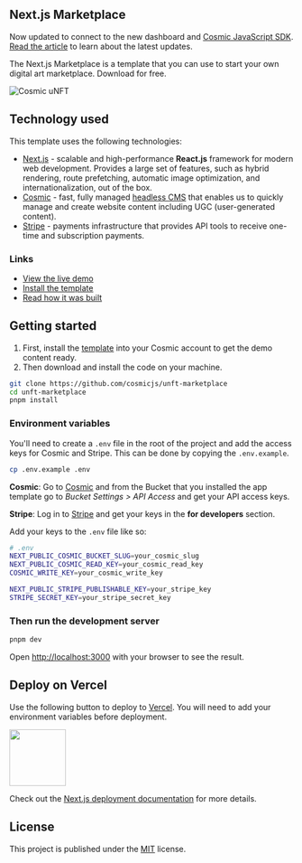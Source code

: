 ## Next.js Marketplace

Now updated to connect to the new dashboard
and [Cosmic JavaScript SDK](https://www.npmjs.com/package/@cosmicjs/sdk). [Read the article](https://www.cosmicjs.com/blog/4-steps-to-update-the-nextjs-marketplace-template)
to learn about the latest updates.

The Next.js Marketplace is a template that you can use to start your own digital art marketplace. Download for free.

![Cosmic uNFT](https://user-images.githubusercontent.com/1950722/178328933-c6f0008f-a188-4678-9420-404dd1f02871.gif)

## Technology used

This template uses the following technologies:

- [Next.js](https://nextjs.org/) - scalable and high-performance **React.js** framework for modern web development.
  Provides a large set of features, such as hybrid rendering, route prefetching, automatic image optimization, and
  internationalization, out of the box.
- [Cosmic](https://www.cosmicjs.com/) - fast, fully managed [headless CMS](https://www.cosmicjs.com/headless-cms) that
  enables us to quickly manage and create website content including UGC (user-generated content).
- [Stripe](https://stripe.com/) - payments infrastructure that provides API tools to receive one-time and subscription
  payments.

### Links

- [View the live demo](https://c-marketplace-cosmicjs.vercel.app/)
- [Install the template](https://www.cosmicjs.com/marketplace/templates/nextjs-marketplace)
- [Read how it was built](https://www.cosmicjs.com/articles/build-a-digital-art-marketplace-with-nextjs-cosmic-and-stripe)

## Getting started

1. First, install the [template](https://www.cosmicjs.com/marketplace/templates/unft-marketplace) into your Cosmic
   account to get the demo content ready.
2. Then download and install the code on your machine.

```bash
git clone https://github.com/cosmicjs/unft-marketplace
cd unft-marketplace
pnpm install
```

### Environment variables

You'll need to create a `.env` file in the root of the project and add the access keys for Cosmic and Stripe. This can
be done by copying the `.env.example`.

```bash
cp .env.example .env
```

**Cosmic**: Go to [Cosmic](https://app.cosmicjs.com/) and from the Bucket that you installed the app template go to
_Bucket Settings > API Access_ and get your API access keys.

**Stripe**: Log in to [Stripe](https://dashboard.stripe.com/) and get your keys in the **for developers** section.

Add your keys to the `.env` file like so:

```bash
# .env
NEXT_PUBLIC_COSMIC_BUCKET_SLUG=your_cosmic_slug
NEXT_PUBLIC_COSMIC_READ_KEY=your_cosmic_read_key
COSMIC_WRITE_KEY=your_cosmic_write_key

NEXT_PUBLIC_STRIPE_PUBLISHABLE_KEY=your_stripe_key
STRIPE_SECRET_KEY=your_stripe_secret_key
```

### Then run the development server

```bash
pnpm dev
```

Open [http://localhost:3000](http://localhost:3000) with your browser to see the result.

## Deploy on Vercel

<p>Use the following button to deploy to <a href="https://vercel.com/" rel="noopener noreferrer" target="_blank">Vercel</a>. You will need to add your environment variables before deployment.</p>
<p>
<a href="https://vercel.com/import/git?c=1&s=https://github.com/cosmicjs/unft-marketplace&env=NEXT_PUBLIC_COSMIC_BUCKET_SLUG,NEXT_PUBLIC_COSMIC_READ_KEY,COSMIC_WRITE_KEY,NEXT_PUBLIC_STRIPE_PUBLISHABLE_KEY,STRIPE_SECRET_KEY&envDescription=Required%20to%20connect%20the%20app%20with%20Cosmic&envLink=https://vercel.link/cms-cosmic-env" rel="noopener noreferrer" target="_blank"><img src="https://cdn.cosmicjs.com/d3f0d5e0-c064-11ea-9a05-6f8a16b0b14c-deploy-to-vercel.svg" style="width: 100px;" class="fr-fic fr-dib fr-fil"></a>
</p>

Check out the [Next.js deployment documentation](https://nextjs.org/docs/deployment) for more details.

## License

This project is published under the [MIT](LICENSE) license.
